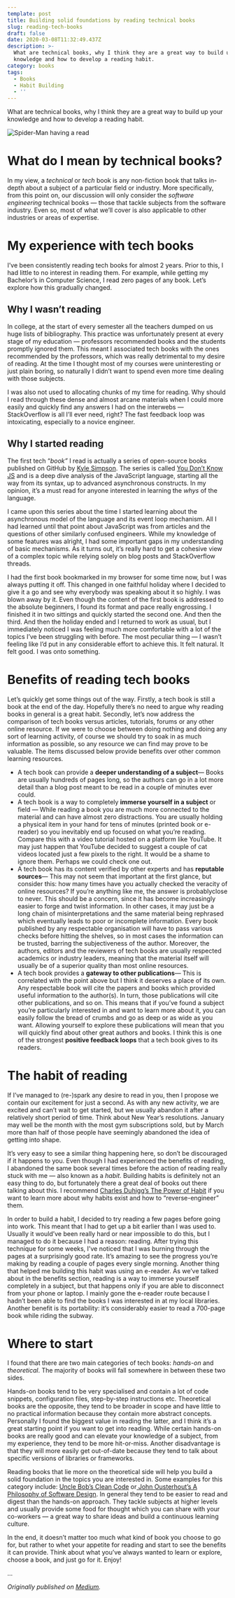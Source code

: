 ```yaml
---
template: post
title: Building solid foundations by reading technical books
slug: reading-tech-books
draft: false
date: 2020-03-08T11:32:49.437Z
description: >-
  What are technical books, why I think they are a great way to build up your
  knowledge and how to develop a reading habit.
category: books
tags:
  - Books
  - Habit Building
  - ''
---
```

What are technical books, why I think they are a great way to build up your knowledge and how to develop a reading habit.

![Spider-Man having a read](/media/spiderman-reading.jpeg "The friendly neighbour spider having a read.")

# What do I mean by technical books?

In my view, a *technical* or *tech* book is any non-fiction book that talks in-depth about a subject of a particular field or industry. More specifically, from this point on, our discussion will only consider the *software engineering* technical books — those that tackle subjects from the software industry. Even so, most of what we’ll cover is also applicable to other industries or areas of expertise.

# My experience with tech books

I’ve been consistently reading tech books for almost 2 years. Prior to this, I had little to no interest in reading them. For example, while getting my Bachelor’s in Computer Science, I read zero pages of any book. Let’s explore how this gradually changed.

## Why I wasn’t reading

In college, at the start of every semester all the teachers dumped on us huge lists of bibliography. This practice was unfortunately present at every stage of my education — professors recommended books and the students promptly ignored them. This meant I associated tech books with the ones recommended by the professors, which was really detrimental to my desire of reading. At the time I thought most of my courses were uninteresting or just plain boring, so naturally I didn’t want to spend even more time dealing with those subjects.

I was also not used to allocating chunks of my time for reading. Why should I read through these dense and almost arcane materials when I could more easily and quickly find any answers I had on the interwebs — StackOverflow is all I’ll ever need, right? The fast feedback loop was intoxicating, especially to a novice engineer.

## Why I started reading

The first tech “*book”* I read is actually a series of open-source books published on GitHub by [Kyle Simpson](https://twitter.com/getify). The series is called [You Don’t Know JS](https://github.com/getify/You-Dont-Know-JS) and is a deep dive analysis of the JavaScript language, starting all the way from its syntax, up to advanced asynchronous constructs. In my opinion, it’s a must read for anyone interested in learning the *whys* of the language.

I came upon this series about the time I started learning about the asynchronous model of the language and its event loop mechanism. All I had learned until that point about JavaScript was from articles and the questions of other similarly confused engineers. While my knowledge of some features was alright, I had some important gaps in my understanding of basic mechanisms. As it turns out, it’s really hard to get a cohesive view of a complex topic while relying solely on blog posts and StackOverflow threads.

I had the first book bookmarked in my browser for some time now, but I was always putting it off. This changed in one faithful holiday where I decided to give it a go and see why everybody was speaking about it so highly. I was blown away by it. Even though the content of the first book is addressed to the absolute beginners, I found its format and pace really engrossing. I finished it in two sittings and quickly started the second one. And then the third. And then the holiday ended and I returned to work as usual, but I immediately noticed I was feeling much more comfortable with a lot of the topics I’ve been struggling with before. The most peculiar thing — I wasn’t feeling like I’d put in any considerable effort to achieve this. It felt natural. It felt good. I was onto something.

# Benefits of reading tech books

Let’s quickly get some things out of the way. Firstly, a tech book is still a book at the end of the day. Hopefully there’s no need to argue why reading books in general is a great habit. Secondly, let’s now address the comparison of tech books versus articles, tutorials, forums or any other online resource. If we were to choose between doing nothing and doing any sort of learning activity, of course we should try to soak in as much information as possible, so any resource we can find may prove to be valuable. The items discussed below provide benefits over other common learning resources.

* A tech book can provide a **deeper understanding of a subject**— Books are usually hundreds of pages long, so the authors can go in a lot more detail than a blog post meant to be read in a couple of minutes ever could.
* A tech book is a way to completely **immerse yourself in a subject** or field — While reading a book you are much more connected to the material and can have almost zero distractions. You are usually holding a physical item in your hand for tens of minutes (printed book or e-reader) so you inevitably end up focused on what you’re reading. Compare this with a video tutorial hosted on a platform like YouTube. It may just happen that YouTube decided to suggest a couple of cat videos located just a few pixels to the right. It would be a shame to ignore them. Perhaps we could check one out.
* A tech book has its content verified by other experts and has **reputable sources**— This may not seem that important at the first glance, but consider this: how many times have you actually checked the veracity of online resources? If you’re anything like me, the answer is probablyclose to never. This should be a concern, since it has become increasingly easier to forge and twist information. In other cases, it may just be a long chain of misinterpretations and the same material being rephrased which eventually leads to poor or incomplete information. Every book published by any respectable organisation will have to pass various checks before hitting the shelves, so in most cases the information can be trusted, barring the subjectiveness of the author. Moreover, the authors, editors and the reviewers of tech books are usually respected academics or industry leaders, meaning that the material itself will usually be of a superior quality than most online resources.
* A tech book provides a **gateway to other publications**— This is correlated with the point above but I think it deserves a place of its own. Any respectable book will cite the papers and books which provided useful information to the author(s). In turn, those publications will cite other publications, and so on. This means that if you’ve found a subject you’re particularly interested in and want to learn more about it, you can easily follow the bread of crumbs and go as deep or as wide as you want. Allowing yourself to explore these publications will mean that you will quickly find about other great authors and books. I think this is one of the strongest **positive feedback loops** that a tech book gives to its readers.

# The habit of reading

If I’ve managed to (re-)spark any desire to read in you, then I propose we contain our excitement for just a second. As with any new activity, we are excited and can’t wait to get started, but we usually abandon it after a relatively short period of time. Think about New Year’s resolutions. January may well be the month with the most gym subscriptions sold, but by March more than half of those people have seemingly abandoned the idea of getting into shape.

It’s very easy to see a similar thing happening here, so don’t be discouraged if it happens to you. Even though I had experienced the benefits of reading, I abandoned the same book several times before the action of reading really stuck with me — also known as a *habit*. Building habits is definitely not an easy thing to do, but fortunately there a great deal of books out there talking about this. I recommend [Charles Duhigg’s The Power of Habit](https://charlesduhigg.com/the-power-of-habit/) if you want to learn more about why habits exist and how to “reverse-engineer” them.

In order to build a habit, I decided to try reading a few pages before going into work. This meant that I had to get up a bit earlier than I was used to. Usually it would’ve been really hard or near impossible to do this, but I managed to do it because I had a reason: reading. After trying this technique for some weeks, I’ve noticed that I was burning through the pages at a surprisingly good rate. It’s amazing to see the progress you’re making by reading a couple of pages every single morning. Another thing that helped me building this habit was using an e-reader. As we’ve talked about in the benefits section, reading is a way to immerse yourself completely in a subject, but that happens only if you are able to disconnect from your phone or laptop. I mainly gone the e-reader route because I hadn’t been able to find the books I was interested in at my local libraries. Another benefit is its portability: it’s considerably easier to read a 700-page book while riding the subway.

# Where to start

I found that there are two main categories of tech books: *hands-on* and *theoretical*. The majority of books will fall somewhere in between these two sides.

Hands-on books tend to be very specialised and contain a lot of code snippets, configuration files, step-by-step instructions etc. Theoretical books are the opposite, they tend to be broader in scope and have little to no practical information because they contain more abstract concepts. Personally I found the biggest value in reading the latter, and I think it’s a great starting point if you want to get into reading. While certain hands-on books are really good and can elevate your knowledge of a subject, from my experience, they tend to be more hit-or-miss. Another disadvantage is that they will more easily get out-of-date because they tend to talk about specific versions of libraries or frameworks.

Reading books that lie more on the theoretical side will help you build a solid foundation in the topics you are interested in. Some examples for this category include: [Uncle Bob’s Clean Code](https://www.amazon.com/Clean-Code-Handbook-Software-Craftsmanship/dp/0132350882) or[ John Ousterhout’s A Philosophy of Software Design](https://www.amazon.com/Philosophy-Software-Design-John-Ousterhout-ebook/dp/B07N1XLQ7D). In general they tend to be easier to read and digest than the hands-on approach. They tackle subjects at higher levels and usually provide some food for thought which you can share with your co-workers — a great way to share ideas and build a continuous learning culture.

In the end, it doesn’t matter too much what kind of book you choose to go for, but rather to whet your appetite for reading and start to see the benefits it can provide. Think about what you’ve always wanted to learn or explore, choose a book, and just go for it. Enjoy!

...

*Originally published on [Medium](https://medium.com/@ovidiugiorgi/reading-technical-books-5598877e6edd).*
